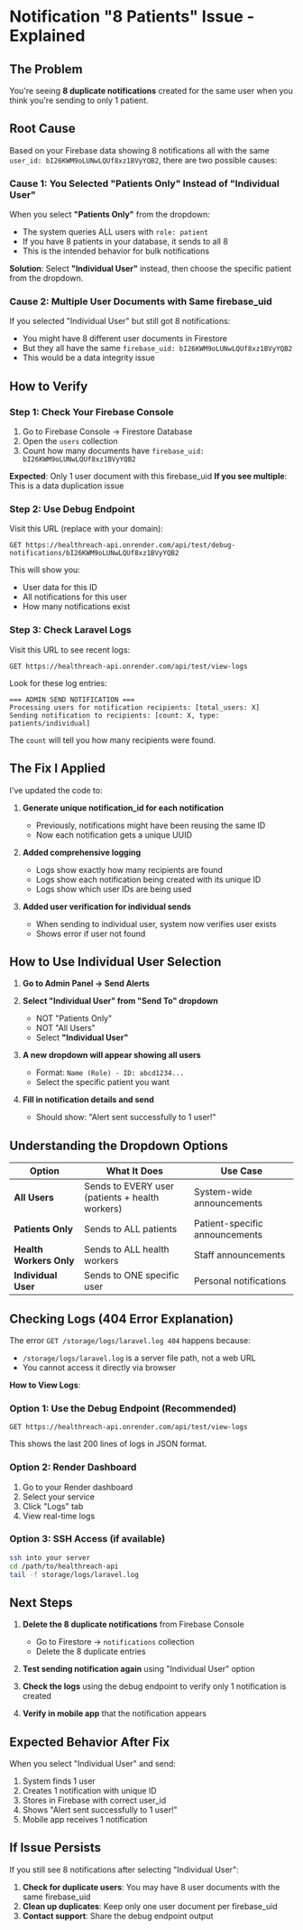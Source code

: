 # Notification "8 Patients" Issue - Explained

## The Problem

You're seeing **8 duplicate notifications** created for the same user when you think you're sending to only 1 patient.

## Root Cause

Based on your Firebase data showing 8 notifications all with the same `user_id: bI26KWM9oLUNwLQUf8xz1BVyYQB2`, there are two possible causes:

### Cause 1: You Selected "Patients Only" Instead of "Individual User"

When you select **"Patients Only"** from the dropdown:
- The system queries ALL users with `role: patient`
- If you have 8 patients in your database, it sends to all 8
- This is the intended behavior for bulk notifications

**Solution**: Select **"Individual User"** instead, then choose the specific patient from the dropdown.

### Cause 2: Multiple User Documents with Same firebase_uid

If you selected "Individual User" but still got 8 notifications:
- You might have 8 different user documents in Firestore
- But they all have the same `firebase_uid: bI26KWM9oLUNwLQUf8xz1BVyYQB2`
- This would be a data integrity issue

## How to Verify

### Step 1: Check Your Firebase Console

1. Go to Firebase Console → Firestore Database
2. Open the `users` collection
3. Count how many documents have `firebase_uid: bI26KWM9oLUNwLQUf8xz1BVyYQB2`

**Expected**: Only 1 user document with this firebase_uid
**If you see multiple**: This is a data duplication issue

### Step 2: Use Debug Endpoint

Visit this URL (replace with your domain):
```
GET https://healthreach-api.onrender.com/api/test/debug-notifications/bI26KWM9oLUNwLQUf8xz1BVyYQB2
```

This will show you:
- User data for this ID
- All notifications for this user
- How many notifications exist

### Step 3: Check Laravel Logs

Visit this URL to see recent logs:
```
GET https://healthreach-api.onrender.com/api/test/view-logs
```

Look for these log entries:
```
=== ADMIN SEND NOTIFICATION ===
Processing users for notification recipients: [total_users: X]
Sending notification to recipients: [count: X, type: patients/individual]
```

The `count` will tell you how many recipients were found.

## The Fix I Applied

I've updated the code to:

1. **Generate unique notification_id for each notification**
   - Previously, notifications might have been reusing the same ID
   - Now each notification gets a unique UUID

2. **Added comprehensive logging**
   - Logs show exactly how many recipients are found
   - Logs show each notification being created with its unique ID
   - Logs show which user IDs are being used

3. **Added user verification for individual sends**
   - When sending to individual user, system now verifies user exists
   - Shows error if user not found

## How to Use Individual User Selection

1. **Go to Admin Panel → Send Alerts**

2. **Select "Individual User" from "Send To" dropdown**
   - NOT "Patients Only"
   - NOT "All Users"
   - Select **"Individual User"**

3. **A new dropdown will appear showing all users**
   - Format: `Name (Role) - ID: abcd1234...`
   - Select the specific patient you want

4. **Fill in notification details and send**
   - Should show: "Alert sent successfully to 1 user!"

## Understanding the Dropdown Options

| Option | What It Does | Use Case |
|--------|-------------|----------|
| **All Users** | Sends to EVERY user (patients + health workers) | System-wide announcements |
| **Patients Only** | Sends to ALL patients | Patient-specific announcements |
| **Health Workers Only** | Sends to ALL health workers | Staff announcements |
| **Individual User** | Sends to ONE specific user | Personal notifications |

## Checking Logs (404 Error Explanation)

The error `GET /storage/logs/laravel.log 404` happens because:
- `/storage/logs/laravel.log` is a server file path, not a web URL
- You cannot access it directly via browser

**How to View Logs**:

### Option 1: Use the Debug Endpoint (Recommended)
```
GET https://healthreach-api.onrender.com/api/test/view-logs
```
This shows the last 200 lines of logs in JSON format.

### Option 2: Render Dashboard
1. Go to your Render dashboard
2. Select your service
3. Click "Logs" tab
4. View real-time logs

### Option 3: SSH Access (if available)
```bash
ssh into your server
cd /path/to/healthreach-api
tail -f storage/logs/laravel.log
```

## Next Steps

1. **Delete the 8 duplicate notifications** from Firebase Console
   - Go to Firestore → `notifications` collection
   - Delete the 8 duplicate entries

2. **Test sending notification again** using "Individual User" option

3. **Check the logs** using the debug endpoint to verify only 1 notification is created

4. **Verify in mobile app** that the notification appears

## Expected Behavior After Fix

When you select "Individual User" and send:
1. System finds 1 user
2. Creates 1 notification with unique ID
3. Stores in Firebase with correct user_id
4. Shows "Alert sent successfully to 1 user!"
5. Mobile app receives 1 notification

## If Issue Persists

If you still see 8 notifications after selecting "Individual User":

1. **Check for duplicate users**: You may have 8 user documents with the same firebase_uid
2. **Clean up duplicates**: Keep only one user document per firebase_uid
3. **Contact support**: Share the debug endpoint output
